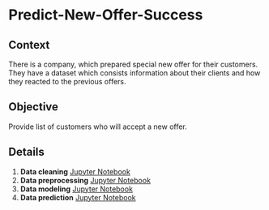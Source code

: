 # Predict-New-Offer-Success
## Context
There is a company, which prepared special new offer for their customers. They have a dataset which consists information about their clients and how they reacted to the previous offers.

## Objective
Provide list of customers who will accept a new offer.

## Details
1. **Data cleaning** [Jupyter Notebook](https://github.com/ksatola/Predict-New-Offer-Success/blob/master/01_data_cleaning3.ipynb)
2. **Data preprocessing** [Jupyter Notebook](https://github.com/ksatola/Predict-New-Offer-Success/blob/master/02_data_preprocessing4.ipynb)
3. **Data modeling** [Jupyter Notebook](https://github.com/ksatola/Predict-New-Offer-Success/blob/master/03_data_modeling5.ipynb)
4. **Data prediction** [Jupyter Notebook](https://github.com/ksatola/Predict-New-Offer-Success/blob/master/04_data_prediction5.ipynb)
